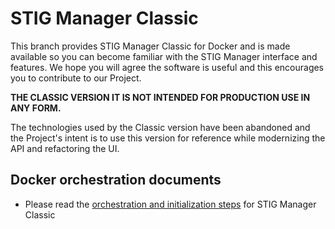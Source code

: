 # STIG Manager Classic

This branch provides STIG Manager Classic for Docker and is made available so you can become familiar with the STIG Manager interface and features. We hope you will agree the software is useful and this encourages you to contribute to our Project.

**THE CLASSIC VERSION IT IS NOT INTENDED FOR PRODUCTION USE IN ANY FORM.** 

The technologies used by the Classic version have been abandoned and the Project's intent is to use this version for reference while modernizing the API and refactoring the UI.

## Docker orchestration documents
- Please read the [orchestration and initialization steps](./docker/README.md) for STIG Manager Classic  




